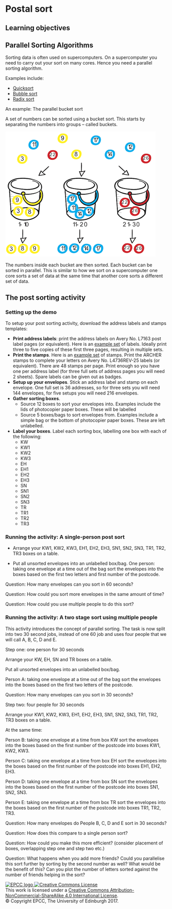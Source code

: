 # Postal sort

## Learning objectives


## Parallel Sorting Algorithms

Sorting data is often used on supercomputers. On a supercomputer
you need to carry out your sort on many cores. Hence you need a
parallel sorting algorithm.

Examples include:

* [Quicksort](https://en.wikipedia.org/wiki/Quicksort)
* [Bubble sort](https://en.wikipedia.org/wiki/Bubble_sort) 
* [Radix sort](https://en.wikipedia.org/wiki/Radix_sort)

An example: The parallel bucket sort

A set of numbers can be sorted using a bucket sort. This starts by
separating the numbers into groups – called buckets.

![Bucket sort](imgs/bucket-sort.png)

The numbers inside each bucket are then sorted. Each bucket can be
sorted in parallel. This is similar to how we sort on a supercomputer
one core sorts a set of data at the same time that another core sorts
a different set of data.

## The post sorting activity

### Setting up the demo

To setup your post sorting activity, download the address labels and
stamps templates:


* **Print address labels**: print the address labels on Avery No. L7163
  post label pages (or equivalent). Here is an
  [example&nbsp;set](pdf/Post_sorting_address_labels_AveryL7163.pdf)  of
  labels. Ideally print three to five copies of these first three
  pages, resulting in multiple sets.
* **Print the stamps**. Here is an
  [example&nbsp;set](pdf/Post_sorting_stamps_AveryL4736REV-25.pdf)
  of stamps. Print the ARCHER stamps to complete your letters
  on Avery No. L4736REV-25 labels (or equivalent). There are 48
  stamps per page. Print enough so you have one per address label
  (for three full sets of address pages you will need 2 sheets).
  Spare labels can be given out as badges.
* **Setup up your envelopes**. Stick an address label and stamp on each
  envelope. One full set is 36 addresses, so for three sets you
  will need 144 envelopes, for five setups you will need 216 envelopes.
* **Gather sorting boxes**.  
  * Source 12 boxes to sort your envelopes into. Examples include the
    lids of photocopier paper boxes. These will be labelled
  * Source 5 boxes/bags to sort envelopes from. Examples include a
    simple bag or the bottom of photocopier paper boxes. These are
    left unlabelled.
* **Label your boxes**. Label each sorting box, labelling one box with
  each of the following:
   * KW
   * KW1
   * KW2
   * KW3
   * EH
   * EH1
   * EH2
   * EH3
   * SN
   * SN1
   * SN2
   * SN3
   * TR
   * TR1
   * TR2
   * TR3

### Running the activity: A single-person post sort

* Arrange your KW1, KW2, KW3, EH1, EH2, EH3, SN1, SN2, SN3, TR1, TR2,
  TR3 boxes on a table.

* Put all unsorted envelopes into an unlabelled box/bag.  One person:
  taking one envelope at a time out of the bag sort the envelopes into
  the boxes based on the first two letters and first number of the
  postcode.

Question: How many envelopes can you sort in 60 seconds? 

Question: How could you sort more envelopes in the same amount of time? 

Question: How could you use multiple people to do this sort?

### Running the activity: A two stage sort using multiple people

This activity introduces the concept of parallel sorting. The task is
now split into two 30 second jobs, instead of one 60 job and uses four
people that we will call A, B, C, D and E.

Step one: one person for 30 seconds

Arrange your KW, EH, SN and TR boxes on a table.

Put all unsorted envelopes into an unlabelled box/bag.

Person A: taking one envelope at a time out of the bag sort the
envelopes into the boxes based on the first two letters of the
postcode.

Question: How many envelopes can you sort in 30 seconds? 

Step two: four people for 30 seconds

Arrange your KW1, KW2, KW3, EH1, EH2, EH3, SN1, SN2, SN3, TR1, TR2,
TR3 boxes on a table.

At the same time:

Person B: taking one envelope at a time from box KW sort the envelopes
into the boxes based on the first number of the postcode into boxes
KW1, KW2, KW3.

Person C: taking one envelope at a time from box EH sort the envelopes
into the boxes based on the first number of the postcode into boxes
EH1, EH2, EH3.

Person D: taking one envelope at a time from box SN sort the envelopes
into the boxes based on the first number of the postcode into boxes
SN1, SN2, SN3.

Person E: taking one envelope at a time from box TR sort the envelopes
into the boxes based on the first number of the postcode into boxes
TR1, TR2, TR3.

Question: How many envelopes do People B, C, D and E sort in 30 seconds? 

Question: How does this compare to a single person sort?

Question: How could you make this more efficient? (consider placement
of boxes, overlapping step one and step two etc.)

Question: What happens when you add more friends? Could you
parallelise this sort further by sorting by the second number as well?
What would be the benefit of this? Can you plot the number of letters
sorted against the number of friends helping in the sort?

<!-- Licensing and copyright stuff below -->
<a href="http://www.epcc.ed.ac.uk">
<img alt="EPCC logo" src="https://www.epcc.ed.ac.uk/sites/all/themes/epcc/images/epcc-logo.png" height="31"/>
</a>
<a rel="license" href="http://creativecommons.org/licenses/by-nc-sa/4.0/">
<img alt="Creative Commons License" style="border-width:0"
     src="https://i.creativecommons.org/l/by-nc-sa/4.0/88x31.png" />
</a><br />
This work is licensed under a <a rel="license" href="http://creativecommons.org/licenses/by-nc-sa/4.0/">
Creative Commons Attribution-NonCommercial-ShareAlike 4.0 International License</a>.<br/>
&copy; Copyright EPCC, The University of Edinburgh 2017.
